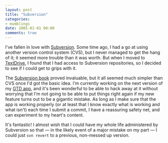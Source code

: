 ```yaml
---
layout: post
title: "Subversion"
categories:
- mumblings
date: 2005-01-01 00:00
comments: true
---
```


<p>I've fallen in love with <a href="http://subversion.tigris.org/">Subversion</a>. Some time ago, I had a go at using another version control system (CVS), but I never managed to get the hang of it; it seemed more trouble than it was worth. But when I moved to <a href="http://textdrive.com/">TextDrive</a>, I found that I had access to Subversion repositories, so I decided to see if I could get to grips with it.</p>

<p>The <a href="http://svnbook.red-bean.com/">Subversion book</a> proved invaluable, but it all seemed much simpler than CVS once I'd got the basic idea. I'm currently working on the next version of my <a href="http://www.rousette.org.uk/projects/">GTD app</a>, and it's been wonderful to be able to hack away at it without worrying that I'm not going to be able to put things right again if my new feature turns out to be a gigantic mistake. As long as I make sure that the app is working properly (or at least that I know exactly what is working and what isn't) each time I submit a commit, I have a reassuring safety net, and can experiment to my heart's content.</p>

<p>It's fantastic! I almost wish that I could have my whole life administered by Subversion so that &mdash; in the likely event of a major mistake on my part &mdash; I could just <code>svn revert</code> to a previous, non-messed up version.</p>


